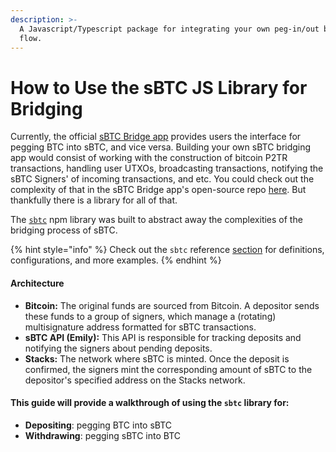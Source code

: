 ```yaml
---
description: >-
  A Javascript/Typescript package for integrating your own peg-in/out bridging
  flow.
---
```


# How to Use the sBTC JS Library for Bridging

Currently, the official [sBTC Bridge app](https://sbtc.stacks.co/) provides users the interface for pegging BTC into sBTC, and vice versa. Building your own sBTC bridging app would consist of working with the construction of bitcoin P2TR transactions, handling user UTXOs, broadcasting transactions, notifying the sBTC Signers' of incoming transactions, and etc. You could check out the complexity of that in the sBTC Bridge app's open-source repo [here](https://github.com/stacks-sbtc/sbtc-bridge). But thankfully there is a library for all of that.

The [`sbtc`](https://www.npmjs.com/package/sbtc) npm library was built to abstract away the complexities of the bridging process of sBTC.

{% hint style="info" %}
Check out the `sbtc` reference [section](https://app.gitbook.com/s/GVj1Z9vMuEOMe7oH7Wnq/stacks.js-references/sbtc) for definitions, configurations, and more examples.
{% endhint %}

#### **Architecture**

* **Bitcoin:** The original funds are sourced from Bitcoin. A depositor sends these funds to a group of signers, which manage a (rotating) multisignature address formatted for sBTC transactions.
* **sBTC API (Emily):** This API is responsible for tracking deposits and notifying the signers about pending deposits.
* **Stacks:** The network where sBTC is minted. Once the deposit is confirmed, the signers mint the corresponding amount of sBTC to the depositor's specified address on the Stacks network.

#### This guide will provide a walkthrough of using the `sbtc` library for:

* **Depositing**: pegging BTC into sBTC
* **Withdrawing**: pegging sBTC into BTC
